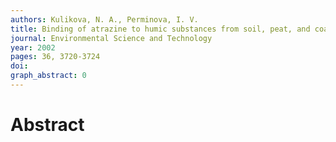 ```yaml
---
authors: Kulikova, N. A., Perminova, I. V.
title: Binding of atrazine to humic substances from soil, peat, and coal related to their structure
journal: Environmental Science and Technology
year: 2002
pages: 36, 3720-3724
doi: 
graph_abstract: 0
---
```


# Abstract 

 